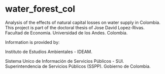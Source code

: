 # water_forest_col
Analysis of the effects of natural capital losses on water supply in Colombia. This project is part of the doctoral thesis of Jose David Lopez-Rivas. Facultad de Economia. Universidad de los Andes. Colombia.

Information is provided by:

Instituto de Estudios Ambientales - IDEAM.

Sistema Unico de Información de Servicios Públicos - SUI. Superintendencia de Servicios Públicos (SSPP). Gobierno de Colombia.

